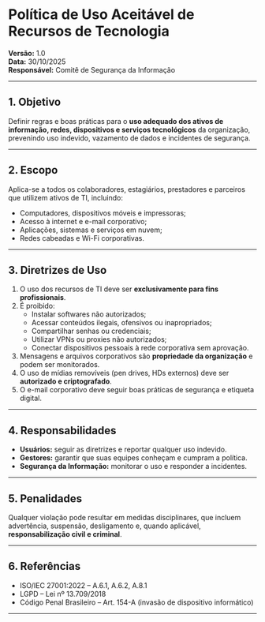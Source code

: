 # Política de Uso Aceitável de Recursos de Tecnologia  
**Versão:** 1.0  
**Data:** 30/10/2025  
**Responsável:** Comitê de Segurança da Informação  

---

## 1. Objetivo
Definir regras e boas práticas para o **uso adequado dos ativos de informação, redes, dispositivos e serviços tecnológicos** da organização, prevenindo uso indevido, vazamento de dados e incidentes de segurança.

---

## 2. Escopo
Aplica-se a todos os colaboradores, estagiários, prestadores e parceiros que utilizem ativos de TI, incluindo:
- Computadores, dispositivos móveis e impressoras;  
- Acesso à internet e e-mail corporativo;  
- Aplicações, sistemas e serviços em nuvem;  
- Redes cabeadas e Wi-Fi corporativas.

---

## 3. Diretrizes de Uso
1. O uso dos recursos de TI deve ser **exclusivamente para fins profissionais**.  
2. É proibido:
   - Instalar softwares não autorizados;  
   - Acessar conteúdos ilegais, ofensivos ou inapropriados;  
   - Compartilhar senhas ou credenciais;  
   - Utilizar VPNs ou proxies não autorizados;  
   - Conectar dispositivos pessoais à rede corporativa sem aprovação.  
3. Mensagens e arquivos corporativos são **propriedade da organização** e podem ser monitorados.  
4. O uso de mídias removíveis (pen drives, HDs externos) deve ser **autorizado e criptografado**.  
5. O e-mail corporativo deve seguir boas práticas de segurança e etiqueta digital.  

---

## 4. Responsabilidades
- **Usuários:** seguir as diretrizes e reportar qualquer uso indevido.  
- **Gestores:** garantir que suas equipes conheçam e cumpram a política.  
- **Segurança da Informação:** monitorar o uso e responder a incidentes.

---

## 5. Penalidades
Qualquer violação pode resultar em medidas disciplinares, que incluem advertência, suspensão, desligamento e, quando aplicável, **responsabilização civil e criminal**.

---

## 6. Referências
- ISO/IEC 27001:2022 – A.6.1, A.6.2, A.8.1  
- LGPD – Lei nº 13.709/2018  
- Código Penal Brasileiro – Art. 154-A (invasão de dispositivo informático)

---
